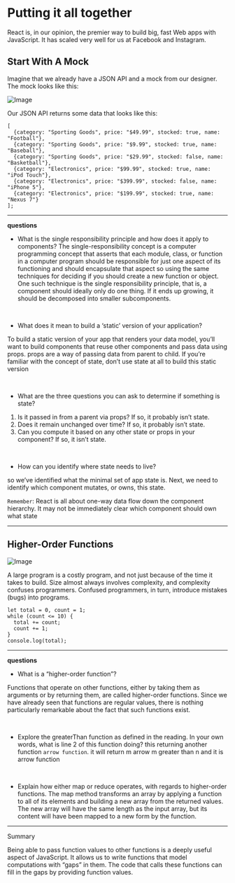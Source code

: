# Putting it all together

React is, in our opinion, the premier way to build big, fast Web apps with JavaScript. It has scaled very well for us at Facebook and Instagram.

## Start With A Mock

Imagine that we already have a JSON API and a mock from our designer. The mock looks like this:

![Image](https://reactjs.org/static/1071fbcc9eed01fddc115b41e193ec11/d4770/thinking-in-react-mock.png)
&nbsp;

Our JSON API returns some data that looks like this:

```
[
  {category: "Sporting Goods", price: "$49.99", stocked: true, name: "Football"},
  {category: "Sporting Goods", price: "$9.99", stocked: true, name: "Baseball"},
  {category: "Sporting Goods", price: "$29.99", stocked: false, name: "Basketball"},
  {category: "Electronics", price: "$99.99", stocked: true, name: "iPod Touch"},
  {category: "Electronics", price: "$399.99", stocked: false, name: "iPhone 5"},
  {category: "Electronics", price: "$199.99", stocked: true, name: "Nexus 7"}
];
```

---
**questions**


* What is the single responsibility principle and how does it apply to components?
The single-responsibility concept is a computer programming concept that asserts that each module, class, or function in a computer program should be responsible for just one aspect of its functioning and should encapsulate that aspect so using the same techniques for deciding if you should create a new function or object. One such technique is the single responsibility principle, that is, a component should ideally only do one thing. If it ends up growing, it should be decomposed into smaller subcomponents.

&nbsp;

* What does it mean to build a ‘static’ version of your application?

To build a static version of your app that renders your data model, you’ll want to build components that reuse other components and pass data using props. props are a way of passing data from parent to child. If you’re familiar with the concept of state, don’t use state at all to build this static version


&nbsp;

*  What are the three questions you can ask to determine if something is state?


1. Is it passed in from a parent via props? If so, it probably isn’t state.
2. Does it remain unchanged over time? If so, it probably isn’t state.
3. Can you compute it based on any other state or props in your component? If so, it isn’t state.


&nbsp;

* How can you identify where state needs to live?

 so we’ve identified what the minimal set of app state is. Next, we need to identify which component mutates, or owns, this state.

`Remember`: React is all about one-way data flow down the component hierarchy. It may not be immediately clear which component should own what state

---

## Higher-Order Functions

![Image](https://eloquentjavascript.net/img/chapter_picture_5.jpg)

A large program is a costly program, and not just because of the time it takes to build. Size almost always involves complexity, and complexity confuses programmers. Confused programmers, in turn, introduce mistakes (bugs) into programs.

```
let total = 0, count = 1;
while (count <= 10) {
  total += count;
  count += 1;
}
console.log(total);
```


---
**questions**


+ What is a “higher-order function”?

Functions that operate on other functions, either by taking them as arguments or by returning them, are called higher-order functions. Since we have already seen that functions are regular values, there is nothing particularly remarkable about the fact that such functions exist.

&nbsp;


+ Explore the greaterThan function as defined in the reading. In your own words, what is line 2 of this function doing? this returning another function `arrow function`. it will return  m arrow m greater than n and it is arrow function

&nbsp;



+ Explain how either map or reduce operates, with regards to higher-order functions.
The map method transforms an array by applying a function to all of its elements and building a new array from the returned values. The new array will have the same length as the input array, but its content will have been mapped to a new form by the function.



---

Summary

Being able to pass function values to other functions is a deeply useful aspect of JavaScript. It allows us to write functions that model computations with “gaps” in them. The code that calls these functions can fill in the gaps by providing function values.

